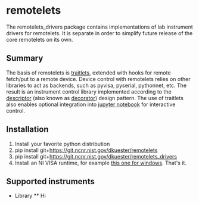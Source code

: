 # remotelets
The remotelets_drivers package contains implementations of lab instrument drivers for remotelets. It is separate in order to simplify future release of the core remotelets on its own.

## Summary
The basis of remotelets is [traitlets](https://github.com/ipython/traitlets), extended with hooks for remote fetch/put to a remote device.
Device control with remotelets relies on other libraries to act as backends, such as pyvisa, pyserial, pythonnet, etc.
The result is an instrument control library implemented according to the [descriptor](https://docs.python.org/3/howto/descriptor.html) (also known as [decorator](https://en.wikipedia.org/wiki/Decorator_pattern)) design pattern.
The use of traitlets also enables optional integration into [jupyter notebook](http://jupyter.org/) for interactive control.

## Installation
1. Install your favorite python distribution
2. pip install git+https://git.ncnr.nist.gov/dkuester/remotelets
3. pip install git+https://git.ncnr.nist.gov/dkuester/remotelets_drivers
4. Install an NI VISA runtime, for example [this one for windows](http://download.ni.com/support/softlib/visa/NI-VISA/16.0/Windows/NIVISA1600runtime.exe).
That's it.

## Supported instruments

* Library
** Hi